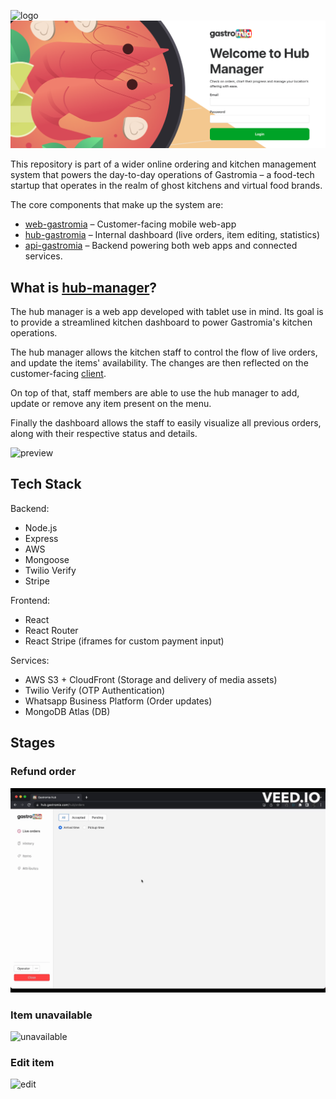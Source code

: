 ![logo](showcase/gastromia_logo.png)
![hub-manager](showcase/hub_manager.png)

This repository is part of a wider online ordering and kitchen management system that powers the day-to-day operations of Gastromia – a food-tech startup that operates in the realm of ghost kitchens and virtual food brands.

The core components that make up the system are:

- [web-gastromia](https://github.com/fredgrd/web-gastromia/) – Customer-facing mobile web-app
- [hub-gastromia](https://github.com/fredgrd/hub-gastromia/) – Internal dashboard (live orders, item editing, statistics)
- [api-gastromia](https://github.com/fredgrd/api-gastromia/) – Backend powering both web apps and connected services.

## What is [hub-manager](https://hub.gastromia.com/)?

The hub manager is a web app developed with tablet use in mind. Its goal is to provide a streamlined kitchen dashboard to power Gastromia's kitchen operations.

The hub manager allows the kitchen staff to control the flow of live orders, and update the items' availability. The changes are then reflected on the customer-facing [client](https://gastromia.com).

On top of that, staff members are able to use the hub manager to add, update or remove any item present on the menu.

Finally the dashboard allows the staff to easily visualize all previous orders, along with their respective status and details.

![preview](showcase/preview.gif)

## Tech Stack

Backend:

- Node.js
- Express
- AWS
- Mongoose
- Twilio Verify
- Stripe

Frontend:

- React
- React Router
- React Stripe (iframes for custom payment input)

Services:

- AWS S3 + CloudFront (Storage and delivery of media assets)
- Twilio Verify (OTP Authentication)
- Whatsapp Business Platform (Order updates)
- MongoDB Atlas (DB)

## Stages

### Refund order

![refund](showcase/refund.gif)

### Item unavailable

![unavailable](showcase/unavailable.gif)

### Edit item

![edit](showcase/edit.gif)
